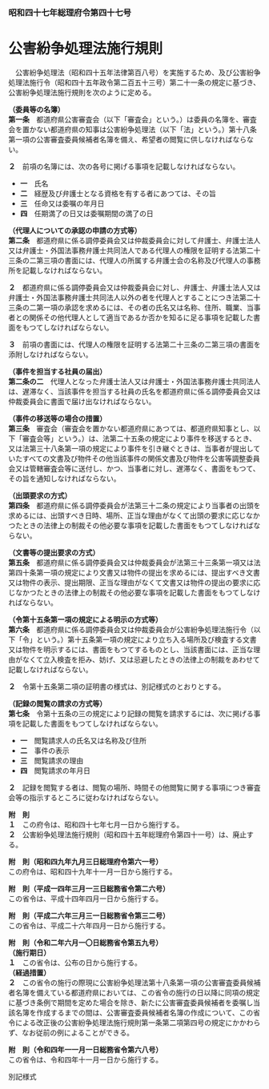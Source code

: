 ### 昭和四十七年総理府令第四十七号  
# 公害紛争処理法施行規則  
　公害紛争処理法（昭和四十五年法律第百八号）を実施するため、及び公害紛争処理法施行令（昭和四十五年政令第二百五十三号）第二十一条の規定に基づき、公害紛争処理法施行規則を次のように定める。  
  
**（委員等の名簿）**  
**第一条**　都道府県公害審査会（以下「審査会」という。）は委員の名簿を、審査会を置かない都道府県の知事は公害紛争処理法（以下「法」という。）第十八条第一項の公害審査委員候補者名簿を備え、希望者の閲覧に供しなければならない。  
  
**２**　前項の名簿には、次の各号に掲げる事項を記載しなければならない。  
* **一**　氏名  
* **二**　経歴及び弁護士となる資格を有する者にあつては、その旨  
* **三**　任命又は委嘱の年月日  
* **四**　任期満了の日又は委嘱期間の満了の日  
  
**（代理人についての承認の申請の方式等）**  
**第二条**　都道府県に係る調停委員会又は仲裁委員会に対して弁護士、弁護士法人又は弁護士・外国法事務弁護士共同法人である代理人の権限を証明する法第二十三条の二第三項の書面には、代理人の所属する弁護士会の名称及び代理人の事務所を記載しなければならない。  
  
**２**　都道府県に係る調停委員会又は仲裁委員会に対し、弁護士、弁護士法人又は弁護士・外国法事務弁護士共同法人以外の者を代理人とすることにつき法第二十三条の二第一項の承認を求めるには、その者の氏名又は名称、住所、職業、当事者との関係その他代理人として適当であるか否かを知るに足る事項を記載した書面をもつてしなければならない。  
  
**３**　前項の書面には、代理人の権限を証明する法第二十三条の二第三項の書面を添附しなければならない。  
  
**（事件を担当する社員の届出）**  
**第二条の二**　代理人となった弁護士法人又は弁護士・外国法事務弁護士共同法人は、遅滞なく、当該事件を担当する社員の氏名を都道府県に係る調停委員会又は仲裁委員会に書面で届け出なければならない。  
  
**（事件の移送等の場合の措置）**  
**第三条**　審査会（審査会を置かない都道府県にあつては、都道府県知事とし、以下「審査会等」という。）は、法第二十五条の規定により事件を移送するとき、又は法第三十八条第一項の規定により事件を引き継ぐときは、当事者が提出していたすべての文書及び物件その他当該事件の関係文書及び物件を公害等調整委員会又は管轄審査会等に送付し、かつ、当事者に対し、遅滞なく、書面をもつて、その旨を通知しなければならない。  
  
**（出頭要求の方式）**  
**第四条**　都道府県に係る調停委員会が法第三十二条の規定により当事者の出頭を求めるには、出頭すべき日時、場所、正当な理由がなくて出頭の要求に応じなかつたときの法律上の制裁その他必要な事項を記載した書面をもつてしなければならない。  
  
**（文書等の提出要求の方式）**  
**第五条**　都道府県に係る調停委員会又は仲裁委員会が法第三十三条第一項又は法第四十条第一項の規定により文書又は物件の提出を求めるには、提出すべき文書又は物件の表示、提出期限、正当な理由がなくて文書又は物件の提出の要求に応じなかつたときの法律上の制裁その他必要な事項を記載した書面をもつてしなければならない。  
  
**（令第十五条第一項の規定による明示の方式等）**  
**第六条**　都道府県に係る調停委員会又は仲裁委員会が公害紛争処理法施行令（以下「令」という。）第十五条第一項の規定により立ち入る場所及び検査する文書又は物件を明示するには、書面をもつてするものとし、当該書面には、正当な理由がなくて立入検査を拒み、妨げ、又は忌避したときの法律上の制裁をあわせて記載しなければならない。  
  
**２**　令第十五条第二項の証明書の様式は、別記様式のとおりとする。  
  
**（記録の閲覧の請求の方式等）**  
**第七条**　令第十五条の三の規定により記録の閲覧を請求するには、次に掲げる事項を記載した書面をもつてしなければならない。  
* **一**　閲覧請求人の氏名又は名称及び住所  
* **二**　事件の表示  
* **三**　閲覧請求の理由  
* **四**　閲覧請求の年月日  
  
**２**　記録を閲覧する者は、閲覧の場所、時間その他閲覧に関する事項につき審査会等の指示するところに従わなければならない。  
  
**附　則**  
**１**　この府令は、昭和四十七年七月一日から施行する。  
**２**　公害紛争処理法施行規則（昭和四十五年総理府令第四十一号）は、廃止する。  
  
**附　則（昭和四九年九月三日総理府令第六一号）**  
この府令は、昭和四十九年十一月一日から施行する。  
  
**附　則（平成一四年三月一三日総務省令第二六号）**  
この省令は、平成十四年四月一日から施行する。  
  
**附　則（平成二六年三月三一日総務省令第三二号）**  
この省令は、平成二十六年四月一日から施行する。  
  
**附　則（令和二年六月一〇日総務省令第五九号）**  
**（施行期日）**  
**１**　この省令は、公布の日から施行する。  
**（経過措置）**  
**２**　この省令の施行の際現に公害紛争処理法第十八条第一項の公害審査委員候補者名簿を備えている都道府県においては、この省令の施行の日以降に同項の規定に基づき条例で期間を定めた場合を除き、新たに公害審査委員候補者を委嘱し当該名簿を作成するまでの間は、公害審査委員候補者名簿の作成について、この省令による改正後の公害紛争処理法施行規則第一条第二項第四号の規定にかかわらず、なお従前の例によることができる。  
  
**附　則（令和四年一一月一日総務省令第六八号）**  
この省令は、令和四年十一月一日から施行する。  
  
別記様式
          
        